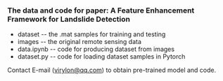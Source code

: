 ### The data and code for paper: A Feature Enhancement Framework for Landslide Detection

* dataset -- the .mat samples for training and testing  
* images -- the original remote sensing data
* data.ipynb -- code for producing dataset from images
* dataset.py -- code for loading dataset samples in Pytorch

Contact E-mail (virylon@qq.com) to obtain pre-trained model and code. 
